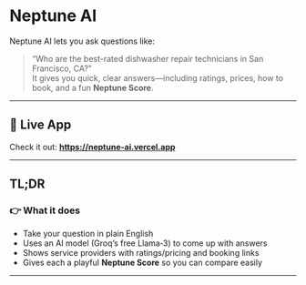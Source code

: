 # Neptune AI

Neptune AI lets you ask questions like:
> “Who are the best-rated dishwasher repair technicians in San Francisco, CA?"  
It gives you quick, clear answers—including ratings, prices, how to book, and a fun **Neptune Score**.

---

## 🚀 Live App
Check it out: **https://neptune-ai.vercel.app**

---

## TL;DR

### 👉 What it does
- Take your question in plain English
- Uses an AI model (Groq’s free Llama‑3) to come up with answers
- Shows service providers with ratings/pricing and booking links
- Gives each a playful **Neptune Score** so you can compare easily

---
